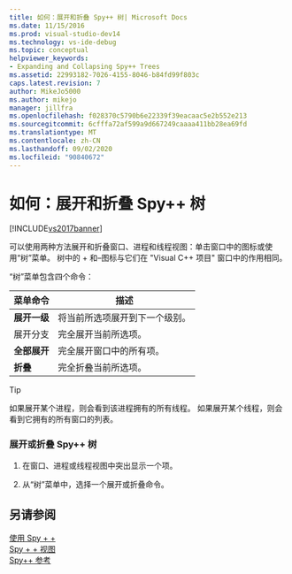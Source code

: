 ```yaml
---
title: 如何：展开和折叠 Spy++ 树| Microsoft Docs
ms.date: 11/15/2016
ms.prod: visual-studio-dev14
ms.technology: vs-ide-debug
ms.topic: conceptual
helpviewer_keywords:
- Expanding and Collapsing Spy++ Trees
ms.assetid: 22993182-7026-4155-8046-b84fd99f803c
caps.latest.revision: 7
author: MikeJo5000
ms.author: mikejo
manager: jillfra
ms.openlocfilehash: f028370c5790b6e22339f39eacaac5e2b552e213
ms.sourcegitcommit: 6cfffa72af599a9d667249caaaa411bb28ea69fd
ms.translationtype: MT
ms.contentlocale: zh-CN
ms.lasthandoff: 09/02/2020
ms.locfileid: "90840672"
---
```

# <a name="how-to-expand-and-collapse-spy-trees"></a>如何：展开和折叠 Spy++ 树
[!INCLUDE[vs2017banner](../includes/vs2017banner.md)]

可以使用两种方法展开和折叠窗口、进程和线程视图：单击窗口中的图标或使用“树”菜单。 树中的 + 和–图标与它们在 "Visual C++ 项目" 窗口中的作用相同。  
  
 “树”菜单包含四个命令：  
  
|菜单命令|描述|  
|------------------|-----------------|  
|**展开一级**|将当前所选项展开到下一个级别。|  
|展开分支|完全展开当前所选项。|  
|**全部展开**|完全展开窗口中的所有项。|  
|**折叠**|完全折叠当前所选项。|  
  
> [!TIP]
> 如果展开某个进程，则会看到该进程拥有的所有线程。 如果展开某个线程，则会看到它拥有的所有窗口的列表。  
  
### <a name="to-expand-or-collapse-spy-trees"></a>展开或折叠 Spy++ 树  
  
1. 在窗口、进程或线程视图中突出显示一个项。  
  
2. 从“树”菜单中，选择一个展开或折叠命令。  
  
## <a name="see-also"></a>另请参阅  
 [使用 Spy + +](../debugger/using-spy-increment.md)   
 [Spy + + 视图](../debugger/spy-increment-views.md)   
 [Spy++ 参考](../debugger/spy-increment-reference.md)
